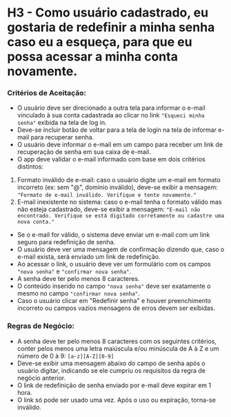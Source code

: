 # H3 - Como usuário cadastrado, eu gostaria de redefinir a minha senha caso eu a esqueça, para que eu possa acessar a minha conta novamente.

### **Critérios de Aceitação:**

- O usuário deve ser direcionado a outra tela para informar o e-mail vinculado à sua conta cadastrada ao clicar no link `"Esqueci minha senha"` exibida na tela de log in.
- Deve-se incluir botão de voltar para a tela de login na tela de informar e-mail para recuperar senha.
- O usuário deve informar o e-mail em um campo para receber um link de recuperação de senha em sua caixa de e-mail.
- O app deve validar o e-mail informado com base em dois critérios distintos:
1. Formato inválido de e-mail: caso o usuário digite um e-mail em formato incorreto (ex: sem "@", domínio inválido), deve-se exibir a mensagem: `"Formato de e-mail inválido. Verifique e tente novamente."`
2. E-mail inexistente no sistema: caso o e-mail tenha o formato válido mas não esteja cadastrado, deve-se exibir a mensagem: `"E-mail não encontrado. Verifique se está digitado corretamente ou cadastre uma nova conta."`
- Se o e-mail for válido, o sistema deve enviar um e-mail com um link seguro para redefinição de senha.
- O usuário deve ver uma mensagem de confirmação dizendo que, caso o e-mail exista, será enviado um link de redefinição.
- Ao acessar o link, o usuário deve ver um formulário com os campos `"nova senha"` e `"confirmar nova senha"`.
- A senha deve ter pelo menos 8 caracteres. 
- O conteúdo inserido no campo `"nova senha"` deve ser exatamente o mesmo no campo `"confirmar nova senha"`.
- Caso o usuário clicar em "Redefinir senha" e houver preenchimento incorreto ou campos vazios mensagens de erros devem ser exibidas. 

### **Regras de Negócio:**
 
- A senha deve ter pelo menos 8 caracteres com os seguintes critérios, conter pelos menos uma letra maiúscula e/ou minúscula de A à Z e um número de 0 à 9:
`[a-z][A-Z][0-9]`
-  Deve-se exibir uma mensagem abaixo do campo de senha após o usuário digitar, indicando se ele cumpriu os requisitos da regra de negócio anterior.
- O link de redefinição de senha enviado por e-mail deve expirar em 1 hora.
- O link só pode ser usado uma vez. Após o uso ou expiração, torna-se inválido.


